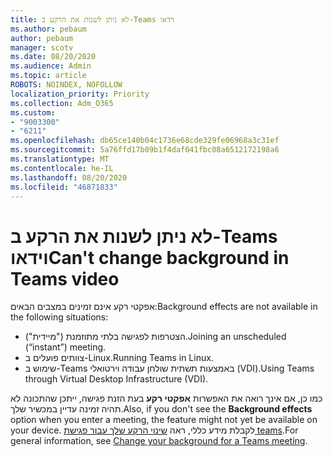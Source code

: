 ```yaml
---
title: לא ניתן לשנות את הרקע ב-Teams וידאו
ms.author: pebaum
author: pebaum
manager: scotv
ms.date: 08/20/2020
ms.audience: Admin
ms.topic: article
ROBOTS: NOINDEX, NOFOLLOW
localization_priority: Priority
ms.collection: Adm_O365
ms.custom:
- "9003300"
- "6211"
ms.openlocfilehash: db65ce140b04c1736e68cde329fe06968a3c31ef
ms.sourcegitcommit: 5a76ffd17b09b1f4daf041fbc08a6512172198a6
ms.translationtype: MT
ms.contentlocale: he-IL
ms.lasthandoff: 08/20/2020
ms.locfileid: "46871833"
---
```

# <a name="cant-change-background-in-teams-video"></a><span data-ttu-id="f9cb7-102">לא ניתן לשנות את הרקע ב-Teams וידאו</span><span class="sxs-lookup"><span data-stu-id="f9cb7-102">Can't change background in Teams video</span></span>

<span data-ttu-id="f9cb7-103">אפקטי רקע אינם זמינים במצבים הבאים:</span><span class="sxs-lookup"><span data-stu-id="f9cb7-103">Background effects are not available in the following situations:</span></span>

- <span data-ttu-id="f9cb7-104">הצטרפות לפגישה בלתי מתוזמנת ("מיידית").</span><span class="sxs-lookup"><span data-stu-id="f9cb7-104">Joining an unscheduled (“instant”) meeting.</span></span>
- <span data-ttu-id="f9cb7-105">צוותים פועלים ב-Linux.</span><span class="sxs-lookup"><span data-stu-id="f9cb7-105">Running Teams in Linux.</span></span>
- <span data-ttu-id="f9cb7-106">שימוש ב-Teams באמצעות תשתית שולחן עבודה וירטואלי (VDI).</span><span class="sxs-lookup"><span data-stu-id="f9cb7-106">Using Teams through Virtual Desktop Infrastructure (VDI).</span></span>

<span data-ttu-id="f9cb7-107">כמו כן, אם אינך רואה את האפשרות **אפקטי רקע** בעת הזנת פגישה, ייתכן שהתכונה לא תהיה זמינה עדיין במכשיר שלך.</span><span class="sxs-lookup"><span data-stu-id="f9cb7-107">Also, if you don't see the **Background effects** option when you enter a meeting, the feature might not yet be available on your device.</span></span> <span data-ttu-id="f9cb7-108">לקבלת מידע כללי, ראה [שינוי הרקע שלך עבור פגישת teams](https://support.microsoft.com/office/change-your-background-for-a-teams-meeting-f77a2381-443a-499d-825e-509a140f4780).</span><span class="sxs-lookup"><span data-stu-id="f9cb7-108">For general information, see [Change your background for a Teams meeting](https://support.microsoft.com/office/change-your-background-for-a-teams-meeting-f77a2381-443a-499d-825e-509a140f4780).</span></span>